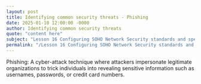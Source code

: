 ```yaml
---
layout: post
title: Identifying common security threats - Phishing
date: 2025-01-10 12:00:00 -0000
author: Identifying common security threats
quote: "content here"
subject: "Lesson 16 Configuring SOHO Network Security standards and specifications"
permalink: "/Lesson 16 Configuring SOHO Network Security standards and specifications/Identifying common security threats/Identifying common security threats - Phishing"
---
```


Phishing: A cyber-attack technique where attackers impersonate legitimate organizations to trick individuals into revealing sensitive information such as usernames, passwords, or credit card numbers.
